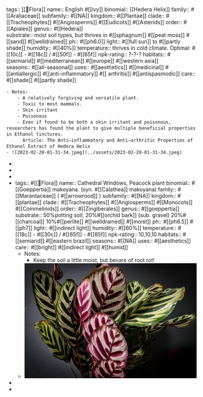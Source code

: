 tags:: [[🌱Flora]] 
name:: English #[[ivy]]
binomial:: [[Hedera Helix]]
family:: #[[Araliaceae]]
subfamily:: #[[NA]]
kingdom:: #[[Plantae]]
clade:: #[[Tracheophytes]] #[[Angiosperms]] #[[Eudicots]] #[[Asterids]] 
order:: #[[Apiales]]
genus:: #[[Hedera]]   
substrate:: most soil types, but thrives in #[[sphagnum]] #[[peat moss]] #[[sand]] #[[welldrained]] 
ph:: #[[ph6.0]]
light:: #[[full sun]] to #[[partly shade]] 
humidity:: #[[40%]] 
temperature:: thrives in cold climate. Optimal: #[[10c]] - #[[18c]] / #[[50f]] - #[[65f]]
npk-rating:: ?-?-?
habitats:: #[[semiarid]] #[[mediterranean]] #[[europe]] #[[western asia]]   
seasons:: #[[all-seasonal]]
uses:: #[[aesthetics]] #[[medicinal]] #[[antiallergic]] #[[anti-inflammatory]] #[[ arthritis]] #[[antispasmodic]] 
care:: #[[shade]] #[[partly shade]]

	- Notes:
		- A relatively forgiving and versatile plant.
		- Toxic to most mammals.
		- Skin irritant
		- Poisonous
		- Even if found to be both a skin irritant and poisonous, researchers has found the plant to give multiple beneficial properties in Ethanol tinctures.
		  Article: The Anti—inflammatory and Anti—arthritic Properties of Ethanol Extract of Hedera Helix
	- ![2023-02-20-01-31-34.jpeg](../assets/2023-02-20-01-31-34.jpeg)
-
-
-
- tags:: #[[🌱Flora]]
  name:: Cathedral Windows, Peacock plant
  binomial:: #[[Goeppertia]] makoyana. (syn. #[[Calathea]] makoyana)
  family:: #[[Marantaceae]] ( #[[arrowrood]] ) 
  subfamily:: #[[NA]] 
  kingdom:: #[[plantae]]
  clade:: #[[Tracheophytes]] #[[Angiosperms]] #[[Monocots]] #[[Commelinids]]
  order:: #[[Zingiberales]] 
  genus:: #[[goeppertia]]
  substrate:: 50%potting soil, 20%#[[orchid bark]] (sub. gravel) 20%#[[charcoal]] 10%#[[perlite]] #[[welldrained]] #[[moist]] 
  ph:: #[[ph6.5]] #[[ph7]]
  light:: #[[indirect light]]
  humidity:: #[[60%]] 
  temperature:: #[[18c]] - #[[30c]] / #[[65f]] - #[[85f]]
  npk-rating:: 10,10,10 
  habitats:: #[[semiarid]] #[[eastern brazil]]
  seasons:: #[[NA]]
  uses:: #[[aesthetics]]
  care:: #[[bright]] #[[indirect light]] #[[humid]]
	- Notes:
		- Keep the soil a little moist, but bevare of root rot!
	- ![2023-02-18-22-34-56.jpeg](../assets/2023-02-18-22-34-56.jpeg)
-
-